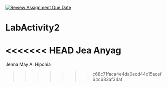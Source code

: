 [![Review Assignment Due Date](https://classroom.github.com/assets/deadline-readme-button-22041afd0340ce965d47ae6ef1cefeee28c7c493a6346c4f15d667ab976d596c.svg)](https://classroom.github.com/a/Lur4uZUT)
# LabActivity2
<<<<<<< HEAD
Jea Anyag
=======
Jenna May A. Hiponia
>>>>>>> c68c71faca4e4da0ecd44c15acef64c683af34af
